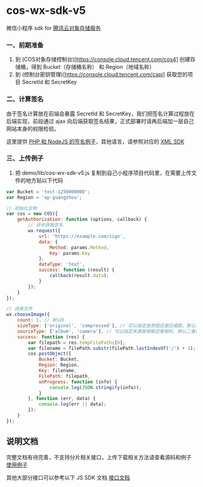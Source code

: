 # cos-wx-sdk-v5

微信小程序 sdk for [腾讯云对象存储服务](https://www.qcloud.com/product/cos)

### 一、前期准备

1. 到 (COS对象存储控制台)[https://console.cloud.tencent.com/cos4] 创建存储桶，得到 Bucket（存储桶名称） 和 Region（地域名称）
2. 到 (控制台密钥管理)[https://console.cloud.tencent.com/capi] 获取您的项目 SecretId 和 SecretKey
    
### 二、计算签名

由于签名计算放在前端会暴露 SecretId 和 SecretKey，我们把签名计算过程放在后端实现，前段通过 ajax 向后端获取签名结果，正式部署时请再后端加一层自己网站本身的权限检验。

这里提供 [PHP 和 NodeJS 的签名例子](https://github.com/tencentyun/cos-js-sdk-v5/blob/master/server/)，其他语言，请参照对应的 [XML SDK](https://cloud.tencent.com/document/product/436/6474)

### 三、上传例子

1. 把 demo/lib/cos-wx-sdk-v5.js 复制到自己小程序项目代码里，在需要上传文件的地方贴以下代码

```javascript
var Bucket = 'test-1250000000';
var Region = 'ap-guangzhou';

// 初始化实例
var cos = new COS({
    getAuthorization: function (options, callback) {
        // 异步获取签名
        wx.request({
            url: 'https://example.com/sign',
            data: {
                Method: params.Method,
                Key: params.Key
            },
            dataType: 'text',
            success: function (result) {
                callback(result.data);
            }
        });
    }
});

// 选择文件
wx.chooseImage({
    count: 1, // 默认9
    sizeType: ['original', 'compressed'], // 可以指定是原图还是压缩图，默认二者都有
    sourceType: ['album', 'camera'], // 可以指定来源是相册还是相机，默认二者都有
    success: function (res) {
        var filepath = res.tempFilePaths[0];
        var filename = filePath.substr(filePath.lastIndexOf('/') + 1);
        cos.postObject({
            Bucket: Bucket,
            Region: Region,
            Key: filename,
            FilePath: filepath,
            onProgress: function (info) {
                console.log(JSON.stringify(info));
            }
        }, function (err, data) {
            console.log(err || data);
        });
    }
});
```

## 说明文档

完整文档有待完善，不支持分片相关接口，上传下载相关方法请查看源码和例子 [使用例子](demo/demo.js)

其他大部分接口可以参考以下 JS SDK 文档 [接口文档](https://cloud.tencent.com/document/product/436/12260)
